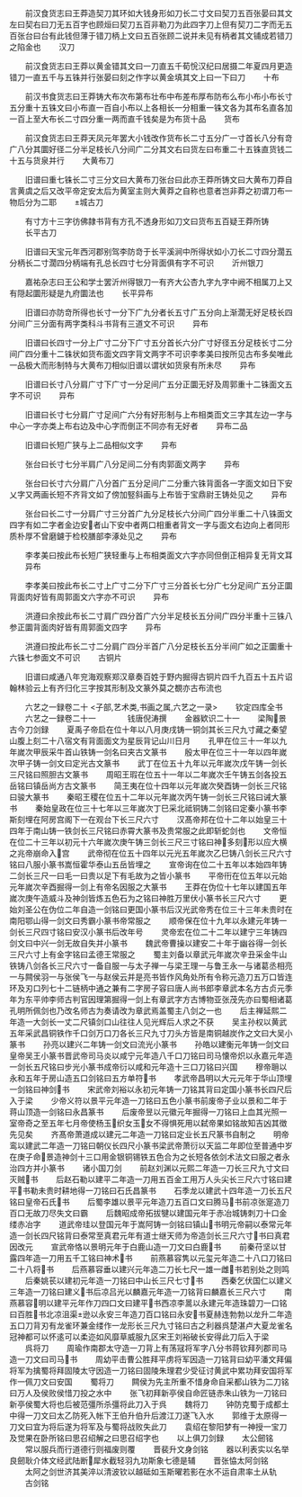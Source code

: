 <!-- { "loadSidebar": true } -->
　　前汉食货志曰王莽造契刀其环如大钱身形如刀长二寸文曰契刀五百张晏曰其文左曰契右曰刀无五百字也顾烜曰契刀五百非勒刀为此四字刀上但有契刀二字而无五百张台曰台有此钱但薄于错刀柄上文曰五百张顾二说并未见有柄者其文铺成若错刀之陷金也
　　汉刀


　　前汉食货志曰王莽以黄金错其文曰一刀直五千荀恱汉纪曰居摄二年夏四月更造错刀一直五千与五铢并行张晏曰刻之作字以黄金填其文上曰一下曰刀
　　十布










　　前汉书食货志曰王莽铸大布次布第布壮布中布差布厚布防布么布小布小布长寸五分重十五铢文曰小布直一百自小布以上各相长一分相重一铢文各为其布名直各加一百上至大布长二寸四分重一两而直千钱矣是为布货十品
　　货布



　　前汉食货志曰王莽天凤元年罢大小钱改作货布长二寸五分广一寸首长八分有竒广八分其圜好径二分半足枝长八分间广二分其文右曰货左曰布重二十五铢直货钱二十五与货泉并行
　　大黄布刀



　　旧谱曰重七铢长二寸三分文曰大黄布刀张台曰此亦王莽所铸文曰大黄布刀莽自言黄虞之后又改平帝定安太后为黄室主则大黄莽之自称也意者岂非莽之初谓刀布一物后分为二耶
　　城古刀


　　有寸方十三字彷佛隷书背有方孔不透身形如刀文曰货布五百疑王莽所铸
　　长平古刀



　　旧谱曰天宝元年西河郡别驾李防竒于长平溪涧中所得状如小刀长二寸四分濶五分柄长二寸濶四分柄端有孔总长四寸七分背面俱有字不可识
　　沂州银刀


　　嘉祐杂志曰王公和学士罢沂州得银刀一有齐大公杏九字九字中阙不相属刀上又有隠起圜形疑是九府圜法也
　　长平异布


　　旧谱曰亦防竒所得也长寸一分下广九分者长五寸广五分向上渐濶无好足枝长四分间广三分面有两字类科斗书背有三道文不可识
　　异布






　　旧谱曰长四寸一分上广寸二分下广寸五分首长六分广寸好径五分足枝长寸二分间广四分重十二铢状如货布面文四字背文两字不可识李孝美曰按所见古布多矣唯此一品极大而形制特与大黄布刀相似旧谱以谓状如货泉有所未尽
　　异布


　　旧谱曰长寸八分肩广寸下广寸一分足间广五分正圜无好及周郭重十二铢面文五字不可识
　　异布


　　旧谱曰长寸七分肩广寸足间广六分有好形制与上布相类靣文三字其左边一字与中心一字亦类上布右边及中心字而倒正不同亦有无好者
　　异布二品


　　旧谱曰长短广狭与上二品相似文字
　　异布


　　张台曰长寸七分半肩广八分足间二分有肉郭面文两字
　　异布


　　张台曰长寸六分肩广八分首广五分足间广二分重六铢背面各一字面文如日下安乂字又两画长短不齐背文如了傍加竪斜画与上布皆于宝鼎尉王铸处见之
　　异布


　　张台曰长二寸一分肩广寸三分首广九分足枝长六分间广四分半重二十八铢面文四字有如二字者金边安者山下安中者两口相重者背文一字与面文右边向上者同形质朴厚不曾磨鑢于检校膳部李涿处见之
　　异布


　　李孝美曰按此布长短广狭轻重与上布相类面文六字亦同但倒正相异复无背文耳
　　异布


　　李孝美曰按此布长二寸上广寸二分下广寸三分首长七分广七分足间广五分正圜背面肉好皆有周郭面文六字亦不可识
　　异布


　　洪遵曰余按此布长二寸肩广四分首广六分半足枝长五分间广四分半重十三铢八参正圜背面肉好皆有周郭面文四字
　　异布


　　洪遵曰按此布长二寸二分肩广四分半首广八分足枝长五分半间广如之正圜重十六铢七参面文不可识
　　古铜片



　　旧谱曰咸通八年兖海观察郑汉章奏百姓于野内掘得古铜片四千九百五十五片诏翰林验云上有齐归化三字按其形制及文篆外莫之覩亦古布流也









　　六艺之一録卷二十
<子部,艺术类,书画之属,六艺之一录>
　　钦定四库全书
　　六艺之一録卷二十一　　　　钱唐倪涛撰
　　金器欵识二十一
　　梁陶景古今刀剑録
　　夏禹子帝启在位十年以八月庚戌铸一铜剑其长三尺九寸藏之秦望山腹上刻二十八宿文有背面面文为星辰背记山川日月
　　孔甲在位三十一年以九年嵗次甲辰采牛首山铁铸一剑名曰夹古文篆书
　　殷太甲在位三十一年以四年嵗次甲子铸一剑文曰定光古文篆书
　　武丁在位五十九年以元年嵗次戊午铸一剑长三尺铭曰照胆古文篆书
　　周昭王瑕在位五十一年以二年嵗次壬午铸五剑各投五岳铭曰镇岳尚方古文篆书
　　简王夷在位十四年以元年嵗次癸酉铸一剑长三尺铭曰骏大篆书
　　秦昭王稷在位五十二年以元年嵗次丙午铸一剑长三尺铭曰诫大篆书
　　秦始皇政在位三十七年以三年嵗次丁巳采北祗铜铸二剑铭曰定秦小篆书李斯刻埋在阿房宫阁下一在观台下长三尺六寸
　　汉髙帝邦在位十二年以始皇三十四年于南山铸一铁剑长三尺铭曰赤霄大篆书及贵常服之此即斩蛇剑也
　　文帝恒在位二十三年以初元十六年嵗次庚午铸三剑长三尺三寸铭曰神多刻形以应大横之兆帝崩命入宫
　　武帝彻在位五十四年以元光五年嵗次乙巳铸八剑长三尺六寸铭曰八服小篆书嵩恒霍华泰山五岳皆埋之
　　宣帝询在位二十五年以本始四年铸二剑长三尺一曰毛一曰贵以足下有毛故为之皆小篆书
　　平帝衎在位五年以元始元年嵗次辛酉掘得一剑上有帝名因服之大篆书
　　王莽在伪位十七年以建国五年嵗次庚午造威斗及神剑皆炼五色石为之铭曰神胜万里伏小篆书长三尺六寸
　　更始刘圣公在伪位二年自造一剑铭曰更国小篆书后汉光武帝秀在位三十三年未贵时在南阳鄂山得一剑文曰秀霸小篆书帝常服之
　　顺帝保在位十九年以永建元年铸一剑长三尺四寸铭曰安汉小篆书后改年号
　　灵帝宏在位二十二年以建宁三年铸四剑文曰中兴一剑无故自失并小篆书
　　魏武帝曹操以建安二十年于幽谷得一剑长三尺六寸上有金字铭曰孟德王常服之
　　蜀主刘备以章武元年嵗次辛丑采金牛山铁铸八剑各长三尺六寸一备自服一与太子禅一与梁王理一与鲁王永一与诸葛丞相亮一与闗侯羽一与张侯飞一与赵侯云并是亮书皆作风角处所有令称元造刀五万口皆连环及刃口列七十二链柄中通之兼有二字房子容曰唐人尚书郎李章武本名方古贞元季年为东平帅李师古判官因理第掘得一剑上有章武字方古博物亚张茂先亦曰蜀相诸葛孔明所佩剑也乃改名师古为奏请改为章武焉盖蜀主八剑之一也
　　后主禅延熙二年造一大剑长一丈二尺镇剑口山往往人见光辉后人求之不获
　　吴主孙权以黄武五年采武昌铜铁作千口剑万口刀各长三尺九寸刀头方皆是南铜越炭作之文曰大吴小篆书
　　孙亮以建兴二年铸一剑文曰流光小篆书
　　孙皓以建衡元年铸一剑文曰皇帝吴王小篆书晋武帝司马炎以咸宁元年造八千口刀铭曰司马懐帝炽以永嘉元年造一剑长五尺铭曰步光小篆书成帝衍以咸和元年造十三口刀铭曰兴国
　　穆帝耼以永和五年于房山造五口剑铭曰五方单符书
　　孝武帝昌明以大元元年于华山顶埋一剑铭曰神剑书
　　宋武帝刘裕以永初元年铸一刀铭其背曰定国小篆书长四尺后入于梁
　　少帝义符以景平元年造一刀铭曰五色小篆书前废帝子业以景和二年于蒋山顶造一剑铭曰永昌篆书
　　后废帝昱以元徽元年掘得一刀铭曰上血其光照一室帝奇之至五年七月帝使杨玉织女玉女不得惧死用以弑帝果如铭故知吉凶其徴先见矣
　　齐髙帝萧道成以建元二年造一刀铭曰定业长五尺篆书自制之
　　明帝鸾以建武二年造一刀铭曰朝仪长四尺小篆书梁武帝萧衍以天监二年即位至普通中岁在庚子命景造神剑十三口用金银铜锡铁五色合为之长短各依剑术法文曰服之者永治四方并小篆书
　　诸小国刀剑
　　前赵刘渊以元熙二年造一刀长三尺九寸文曰灭贼书
　　后赵石勒以建平二年造一刀用五百金工用万人头尖长三尺六寸铭曰建平书勒未贵时耕地得一刀铭曰石氏昌篆书
　　石季龙以建武十四年造一刀长五尺铭曰皇帝石氏书
　　后蜀李雄以景平元年造刀五百口文曰腾马书前凉张寔造刀百口无故刀尽失文曰霸
　　后魏昭成帝拓拔犍以建国元年于赤冶城铸刺刀十口金缕赤冶字
　　道武帝珪以登国元年于嵩阿铸一剑铭曰镇山书明元帝嗣以泰常元年造一剑长四尺铭背曰泰常至真君元年有道士继天师为帝造剑长三尺六寸书曰真君因改元
　　宣武帝恪以景明元年于白鹿山造一刀文曰白鹿书
　　前秦苻坚以甘露四年造一刀用五千工铭曰神术书
　　前燕慕容隽以元玺元年造二十八口刀铭曰二十八将书
　　后燕慕容垂以建兴元年造二刀长七尺一雄一雌书若别处之则鸣
　　后秦姚苌以建初元年造一刀铭曰中山长三尺七寸书
　　西秦乞伏国仁以建义三年造一刀铭曰建义书后凉吕光以麟嘉元年造一刀铭背曰麟嘉长三尺六寸
　　南燕慕容明以建平元年作刀四口文曰建平书西凉李暠以永建元年造珠碧刀一口铭曰百胜书北凉沮渠逊以永安三年造刀百口铭曰永安书夏赫连勃勃以龙升二年造五口刀背刃有龙雀环兼金缕作一龙形长三尺九寸铭曰古之利器呉楚湛卢大夏龙雀名冠神都可以怀逺可以柔迩如风靡草威服九区宋王刘裕破长安得此刀后入于梁
　　呉将刀
　　周瑜作南郡太守造一刀背上有荡冦将军字八分书蒋钦拜列郡司马造一刀文曰司马书
　　周幼平击曹公胜拜平虏将军因造一刀铭背曰幼平潘文拜偏将军为擒蜀将拜固陵太守因造一刀铭曰固陵朱理君少受征讨黄武中累功拜安国将军作一佩刀文曰安国
　　蜀将刀
　　闗侯为先主所重不惜身命自采都山铁为二刀铭曰万人及侯败侯惜刀投之水中
　　张飞初拜新亭侯自命匠链赤朱山铁为一刀铭曰新亭侯蜀大将也后被范彊所杀彊将此刀入于呉
　　魏将刀
　　钟防克蜀于成都土中得一刀文曰太乙防死入帐下王伯升伯升后渡江刀遂飞入水
　　郭维于太原得一刀文曰宜为将后遂为将军及与蜀将战败失此刀
　　袁绍在黎阳梦有一神授一宝刀及觉果在卧所铭曰思召绍解之曰思召绍字也
　　以上俱刀剑録
　　太公劒铭
　　常以服兵而行道德行则福废则覆
　　晋裴升文身剑铭
　　器以利表实以名举良劒耿介体文经武陆断犀水截轻羽九功斯象七德是辅
　　晋张恊太阿剑铭
　　太阿之剑世济其美淬以清波钦以越砥如玉斯曜若影在水不运自肃率土从轨
　　古剑铭
